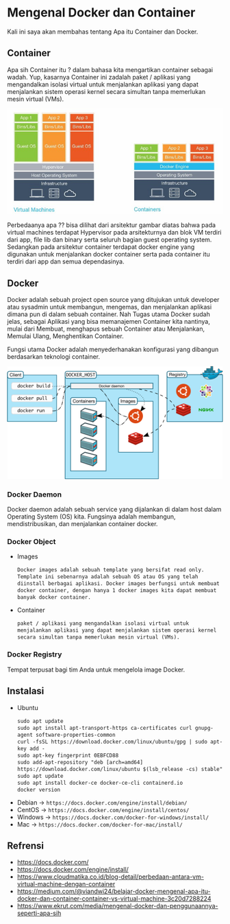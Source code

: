 # Mengenal Docker dan Container

Kali ini saya akan membahas tentang Apa itu Container dan Docker.

## Container
Apa sih Container itu ? dalam bahasa kita mengartikan container sebagai wadah. Yup, kasarnya Container ini zadalah paket / aplikasi yang mengandalkan isolasi virtual untuk menjalankan aplikasi yang dapat menjalankan sistem operasi kernel secara simultan tanpa memerlukan mesin virtual (VMs).

![enter image description here](./assets/vm-container.jpeg)

Perbedaanya apa ?? bisa dilihat dari arsitektur gambar diatas bahwa pada virtual machines terdapat Hypervisor pada arsitekturnya dan blok VM terdiri dari app, file lib dan binary serta seluruh bagian guest operating system. Sedangkan pada arsitektur container terdapat docker engine yang digunakan untuk menjalankan docker container serta pada container itu terdiri dari app dan semua dependasinya.

## Docker
Docker adalah sebuah project open source yang ditujukan untuk developer atau sysadmin untuk membangun, mengemas, dan menjalankan aplikasi dimana pun di dalam sebuah container. Nah Tugas utama Docker sudah jelas, sebagai Aplikasi yang bisa memanajemen Container kita nantinya, mulai dari Membuat, menghapus sebuah Container atau Menjalankan, Memulai Ulang, Menghentikan Container.

Fungsi utama Docker adalah menyederhanakan konfigurasi yang dibangun berdasarkan teknologi container.

![enter image description here](./assets/docker-architecture.png)

### Docker Daemon
Docker daemon adalah sebuah service yang dijalankan di dalam host dalam Operating System (OS) kita. Fungsinya adalah membangun, mendistribusikan, dan menjalankan container docker.

### Docker Object
- Images 
  ```
  Docker images adalah sebuah template yang bersifat read only. Template ini sebenarnya adalah sebuah OS atau OS yang telah diinstall berbagai aplikasi. Docker images berfungsi untuk membuat docker container, dengan hanya 1 docker images kita dapat membuat banyak docker container.
  ```
- Container
  ```
  paket / aplikasi yang mengandalkan isolasi virtual untuk menjalankan aplikasi yang dapat menjalankan sistem operasi kernel secara simultan tanpa memerlukan mesin virtual (VMs).
  ```

### Docker Registry
Tempat terpusat bagi tim Anda untuk mengelola image Docker.

## Instalasi
- Ubuntu
  ```
  sudo apt update
  sudo apt install apt-transport-https ca-certificates curl gnupg-agent software-properties-common
  curl -fsSL https://download.docker.com/linux/ubuntu/gpg | sudo apt-key add -
  sudo apt-key fingerprint 0EBFCD88
  sudo add-apt-repository "deb [arch=amd64] https://download.docker.com/linux/ubuntu $(lsb_release -cs) stable"
  sudo apt update
  sudo apt install docker-ce docker-ce-cli containerd.io
  docker version
  ```
- Debian -> `https://docs.docker.com/engine/install/debian/`
- CentOS -> `https://docs.docker.com/engine/install/centos/`
- Windows -> `https://docs.docker.com/docker-for-windows/install/`
- Mac -> `https://docs.docker.com/docker-for-mac/install/`

## Refrensi
- https://docs.docker.com/
- https://docs.docker.com/engine/install/
- https://www.cloudmatika.co.id/blog-detail/perbedaan-antara-vm-virtual-machine-dengan-container
- https://medium.com/@viandwi24/belajar-docker-mengenal-apa-itu-docker-dan-container-container-vs-virtual-machine-3c20d7288224
- https://www.ekrut.com/media/mengenal-docker-dan-penggunaannya-seperti-apa-sih
